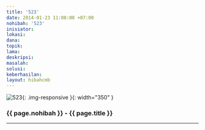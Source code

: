 ```yaml
---
title: '523'
date: 2014-01-23 11:08:00 +07:00
nohibah: '523'
inisiator: 
lokasi: 
dana: 
topik: 
lama: 
deskripsi: 
masalah: 
solusi: 
keberhasilan: 
layout: hibahcmb
---
```


![523](/static/img/hibahcmb/523.png){: .img-responsive }{: width="350" }

### {{ page.nohibah }} - {{ page.title }}

---
